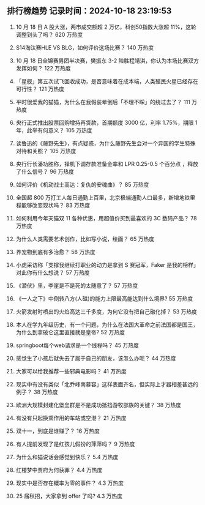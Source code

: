 
## 排行榜趋势 记录时间：2024-10-18 23:19:53
  
  1. 10 月 18 日 A 股大涨，两市成交额超 2 万亿，科创50指数大涨超 11%，这轮调整到头了吗？ 620 万热度
    
  2. S14淘汰赛HLE VS BLG，如何评价这场比赛？ 140 万热度
    
  3. 10 月 18 日全锦赛男团半决赛，樊振东 3-2 险胜程靖淇，你认为本场比赛双方发挥如何？ 122 万热度
    
  4. 「星舰」第五次试飞回收成功，是否意味着在成本端，人类殖民火星已经存在可行性？ 121 万热度
    
  5. 平时很爱我的猫猫，为什么在我假装晕倒后「不理不睬」的绕过去了？ 111 万热度
    
  6. 央行正式推出股票回购增持再贷款，首期额度 3000 亿，利率 1.75%，期限 1 年，此举有何意义？ 105 万热度
    
  7. 读鲁迅的《藤野先生》，有点疑惑，为什么藤野先生会对一个异国的学生特殊对待和关照？ 105 万热度
    
  8. 央行行长潘功胜称，择机下调存款准备金率和 LPR 0.25-0.5 个百分点 ，释放了什么信号？ 96 万热度
    
  9. 如何评价《机动战士高达：复仇的安魂曲》？ 85 万热度
    
  10. 全国超 800 万打工人每日通勤上百里，北京极端通勤人口最多，新增地铁里程能够改变现状吗？ 83 万热度
    
  11. 如何利用今年天猫双 11 各种优惠，用超值价买到最喜欢的 3C 数码产品？ 78 万热度
    
  12. 为什么人类需要艺术创作，比如写小说，绘画？ 65 万热度
    
  13. 养宠物到底有多治愈？ 58 万热度
    
  14. 小虎采访称「支撑我继续打职业的动力是拿到 S 赛冠军，Faker 是我的榜样」对此你有什么想说？ 57 万热度
    
  15. 《潜伏》里，李崖是不是死的太随意了？ 57 万热度
    
  16. 《一人之下》中倒转八方(人磁)的能力上限最高能达到什么境界? 55 万热度
    
  17. 火箭发射时喷出的火焰高达三千多度，为何它没有把自己融化掉？ 53 万热度
    
  18. 本人在学九年级历史，有一个问题，为什么在法国大革命之前法国都是国王，为什么到拿破仑这里直接就是皇帝? 52 万热度
    
  19. springboot每个web请求是一个线程吗？ 45 万热度
    
  20. 感觉生了小孩后就失去了属于自己的朋友，该怎么办呢？ 44 万热度
    
  21. 大家可以给我推荐一些邪典电影吗？ 41 万热度
    
  22. 现实中有没有类似「北乔峰南慕容」这样表面齐名，但实际上才器相差甚远的例子？ 38 万热度
    
  23. 欧洲大规模封建化堡垒群是不是成功抵挡游牧部族的关键？ 38 万热度
    
  24. 有没有只起换乘作用的车站或空港？ 21 万热度
    
  25. 双十一，到底是谁赚了？ 16 万热度
    
  26. 有人提前发现了是红孩儿假扮的萍萍吗？ 9 万热度
    
  27. 为什么和猫说话会感觉到快乐？ 5.4 万热度
    
  28. 红楼梦中贾府为何获罪？ 4.4 万热度
    
  29. 现实中是否存在概率为零的事件？ 4.3 万热度
    
  30. 25 届秋招，大家拿到 offer 了吗? 4.3 万热度
    